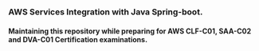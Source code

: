 ### AWS Services Integration with Java Spring-boot.
#### Maintaining this repository while preparing for AWS CLF-C01, SAA-C02 and DVA-C01 Certification examinations.
